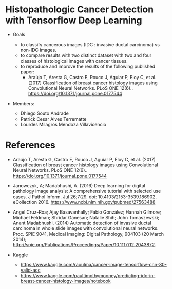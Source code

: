 # Histopathologic Cancer Detection with Tensorflow Deep Learning

- Goals
	- to classify cancerous images (IDC : invasive ductal carcinoma) vs non-IDC images.
	- to compare results with two distinct dataset with two and four classes of histological images with cancer tissues.
	- to reproduce and improve the results of the following published paper:
		- Araújo T, Aresta G, Castro E, Rouco J, Aguiar P, Eloy C, et al. (2017) Classification of breast cancer histology images using Convolutional Neural Networks. PLoS ONE 12(6).. https://doi.org/10.1371/journal.pone.0177544

- Members:
	- Dhiego Souto Andrade
	- Patrick Cesar Alves Terrematte
	- Lourdes Milagros Mendoza Villavicencio

# References
- Araújo T, Aresta G, Castro E, Rouco J, Aguiar P, Eloy C, et al. (2017) Classification of breast cancer histology images using Convolutional Neural Networks. PLoS ONE 12(6).. https://doi.org/10.1371/journal.pone.0177544

- Janowczyk, A; Madabhushi, A. (2016) Deep learning for digital pathology image analysis: A comprehensive tutorial with selected use cases. J Pathol Inform. Jul 26;7:29. doi: 10.4103/2153-3539.186902. eCollection 2016. https://www.ncbi.nlm.nih.gov/pubmed/27563488

-  Angel Cruz-Roa; Ajay Basavanhally; Fabio González; Hannah Gilmore; Michael Feldman; Shridar Ganesan; Natalie Shih; John Tomaszewski; Anant Madabhushi. (2014) Automatic detection of invasive ductal carcinoma in whole slide images with convolutional neural networks. Proc. SPIE 9041, Medical Imaging: Digital Pathology, 904103 (20 March 2014); http://spie.org/Publications/Proceedings/Paper/10.1117/12.2043872.

- Kaggle
	- https://www.kaggle.com/raoulma/cancer-image-tensorflow-cnn-80-valid-acc
	- https://www.kaggle.com/paultimothymooney/predicting-idc-in-breast-cancer-histology-images/notebook
